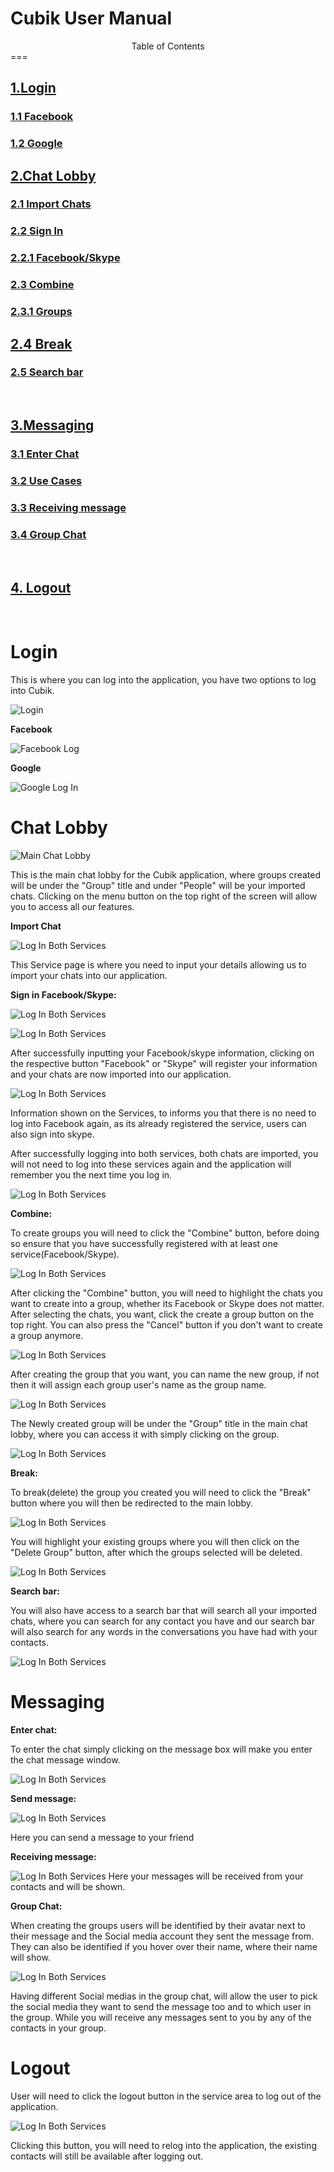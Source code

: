 <h1>Cubik User Manual</h1>

<center>Table of Contents</center>
===
&nbsp;

## [1.Login](#1-)
### [1.1 Facebook](#11-)	
### [1.2 Google](#12-)	


## [2.Chat Lobby](#2-)
### [2.1 Import Chats](#21)	
### [2.2 Sign In](#-341-)
### [2.2.1 Facebook/Skype](#-)		
### [2.3 Combine](#23-)
### [2.3.1 Groups](#24-)		
##  [2.4 Break](#3-)
### [2.5 Search bar](#32-)

&nbsp;
## [3.Messaging](#2-)
### [3.1 Enter Chat](#33-)
### [3.2 Use Cases](#-34-)
### [3.3 Receiving message](#-341-)
###  [3.4 Group Chat](#-342-r)

&nbsp;
## [4. Logout](#-4-)
&nbsp;








# Login

This is where you can log into the application, you have two options to log into Cubik.


![Login](Login.png "Login.png")





**Facebook**

![Facebook Log](facebook_log.png "facebook_log.png") 

**Google**

![Google Log In](GoogleLogIn.png "GoogleLogIn.png") 


# Chat Lobby


![Main Chat Lobby](MainChatLobby.png "MainChatLobby.png") 


This is the main chat lobby for the Cubik application, where groups created will be under the &quot;Group&quot; title and under &quot;People&quot; will be your imported chats. Clicking on the menu button on the top right of the screen will allow you to access all our features.

**Import Chat**


![Log In Both Services](LogInBothService.png "LogInBothService") 


This Service page is where you need to input your details allowing us to import your chats into our application.



**Sign in Facebook/Skype:**

![Log In Both Services](FilledInRegister.PNG "LogInBothService") 




![Log In Both Services](Succesf.png "LogInBothService") 


After successfully inputting your Facebook/skype information, clicking on the respective button &quot;Facebook&quot; or &quot;Skype&quot; will register your information and your chats are now imported into our application.

![Log In Both Services](fb_registered.PNG "LogInBothService") 

Information shown on the Services, to informs you that there is no need to log into Facebook again, as its already registered the service, users can also sign into skype.

After successfully logging into both services, both chats are imported, you will not need to log into these services again and the application will remember you the next time you log in.


![Log In Both Services](bothServiceReg.png "bothServiceReg") 





**Combine:**

To create groups you will need to click the &quot;Combine&quot; button, before doing so ensure that you have successfully registered with at least one service(Facebook/Skype).



![Log In Both Services](makegroup.png "MakingGroup") 

After clicking the &quot;Combine&quot; button, you will need to highlight the chats you want to create into a group, whether its Facebook or Skype does not matter. After selecting the chats, you want, click the create a group button on the top right. You can also press the &quot;Cancel&quot; button if you don&#39;t want to create a group anymore.


![Log In Both Services](CreateButtonClicked.png "CreateButtonClicked") 




After creating the group that you want, you can name the new group, if not then it will assign each group user&#39;s name as the group name.


![Log In Both Services](NameGroup.png "NameGroup") 

The Newly created group will be under the &quot;Group&quot; title in the main chat lobby, where you can access it with simply clicking on the group.


![Log In Both Services](createdGroup.png "createdGroup") 








**Break:**


To break(delete) the group you created you will need to click the &quot;Break&quot; button where you will then be redirected to the main lobby.

![Log In Both Services](breakButton.png "breakButton") 

You will highlight your existing groups where you will then click on the &quot;Delete Group&quot; button, after which the groups selected will be deleted.



![Log In Both Services](delete.png "delete") 



**Search bar:**

You will also have access to a search bar that will search all your imported chats, where you can search for any contact you have and our search bar will also search for any words in the conversations you have had with your contacts.



![Log In Both Services](Search.png "MakingGroup") 


# Messaging

  **Enter chat:**

 

To enter the chat simply clicking on the message box will make you enter the chat message window.

![Log In Both Services](enterChat.png "enterChat") 

**Send message:**


![Log In Both Services](send_message.PNG "enterChat")

Here you can send a message to your friend

**Receiving message:**


![Log In Both Services](receiveMessage.PNG "receiveMessage")
Here your messages will be received from your contacts and will be shown.

**Group Chat:**

When creating the groups users will be identified by their avatar next to their message and the Social media account they sent the message from. They can also be identified if you hover over their name, where their name will show.


![Log In Both Services](GroupChat.png "GroupChat") 

Having different Social medias in the group chat, will allow the user to pick the social media they want to send the message too and to which user in the group. While you will receive any messages sent to you by any of the contacts in your group.



# Logout

User will need to click the logout button in the service area to log out of the application.



![Log In Both Services](logOut.png "logOut") 

Clicking this button, you will need to relog into the application, the existing contacts will still be available after logging out.